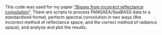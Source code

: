 This code was used for my paper ["Biases from incorrect reflectance convolution"](https://doi.org/10.1364/OE.391470). There are scripts to process PANGAEA/SeaBASS data to a standardised format, perform spectral convolution in two ways (the incorrect method of reflectance space, and the correct method of radiance space), and analyse and plot the results.
